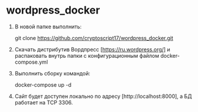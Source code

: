 # wordpress_docker



1) В новой папке выполнить:
    
    git clone https://github.com/cryptoscript17/wordpress_docker.git

2) Скачать дистрибутив Вордпресс [https://ru.wordpress.org/] и распаковать внутрь папки с конфигурационным файлом docker-compose.yml


3) Выполнить сборку командой:

    docker-compose up -d
    
4) Сайт будет доступен локально по адресу [http://localhost:8000], а БД работает на TCP 3306.

